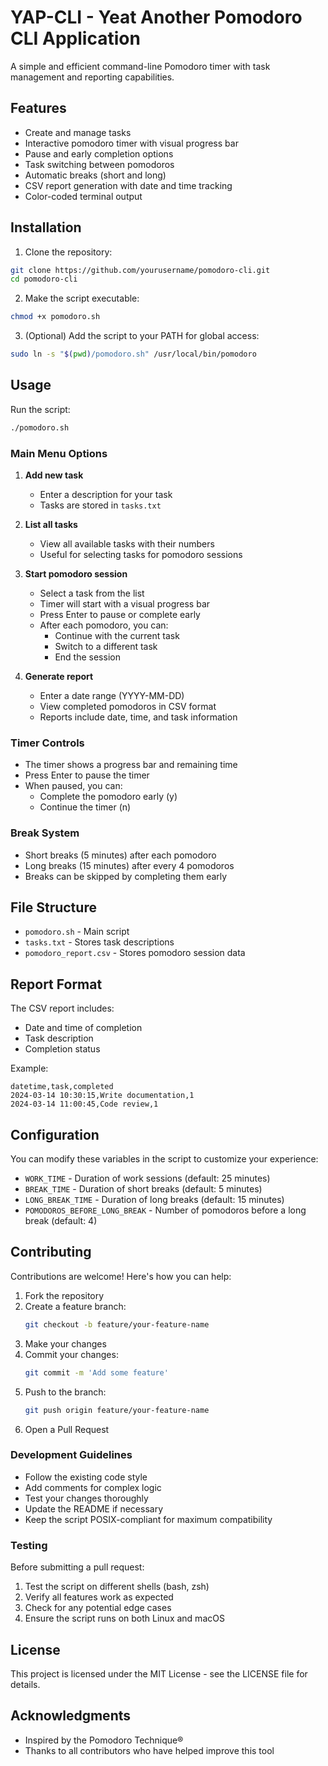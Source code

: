 # YAP-CLI - Yeat Another Pomodoro CLI Application

A simple and efficient command-line Pomodoro timer with task management and reporting capabilities.

## Features

- Create and manage tasks
- Interactive pomodoro timer with visual progress bar
- Pause and early completion options
- Task switching between pomodoros
- Automatic breaks (short and long)
- CSV report generation with date and time tracking
- Color-coded terminal output

## Installation

1. Clone the repository:
```bash
git clone https://github.com/yourusername/pomodoro-cli.git
cd pomodoro-cli
```

2. Make the script executable:
```bash
chmod +x pomodoro.sh
```

3. (Optional) Add the script to your PATH for global access:
```bash
sudo ln -s "$(pwd)/pomodoro.sh" /usr/local/bin/pomodoro
```

## Usage

Run the script:
```bash
./pomodoro.sh
```

### Main Menu Options

1. **Add new task**
   - Enter a description for your task
   - Tasks are stored in `tasks.txt`

2. **List all tasks**
   - View all available tasks with their numbers
   - Useful for selecting tasks for pomodoro sessions

3. **Start pomodoro session**
   - Select a task from the list
   - Timer will start with a visual progress bar
   - Press Enter to pause or complete early
   - After each pomodoro, you can:
     - Continue with the current task
     - Switch to a different task
     - End the session

4. **Generate report**
   - Enter a date range (YYYY-MM-DD)
   - View completed pomodoros in CSV format
   - Reports include date, time, and task information

### Timer Controls

- The timer shows a progress bar and remaining time
- Press Enter to pause the timer
- When paused, you can:
  - Complete the pomodoro early (y)
  - Continue the timer (n)

### Break System

- Short breaks (5 minutes) after each pomodoro
- Long breaks (15 minutes) after every 4 pomodoros
- Breaks can be skipped by completing them early

## File Structure

- `pomodoro.sh` - Main script
- `tasks.txt` - Stores task descriptions
- `pomodoro_report.csv` - Stores pomodoro session data

## Report Format

The CSV report includes:
- Date and time of completion
- Task description
- Completion status

Example:
```csv
datetime,task,completed
2024-03-14 10:30:15,Write documentation,1
2024-03-14 11:00:45,Code review,1
```

## Configuration

You can modify these variables in the script to customize your experience:
- `WORK_TIME` - Duration of work sessions (default: 25 minutes)
- `BREAK_TIME` - Duration of short breaks (default: 5 minutes)
- `LONG_BREAK_TIME` - Duration of long breaks (default: 15 minutes)
- `POMODOROS_BEFORE_LONG_BREAK` - Number of pomodoros before a long break (default: 4)

## Contributing

Contributions are welcome! Here's how you can help:

1. Fork the repository
2. Create a feature branch:
   ```bash
   git checkout -b feature/your-feature-name
   ```
3. Make your changes
4. Commit your changes:
   ```bash
   git commit -m 'Add some feature'
   ```
5. Push to the branch:
   ```bash
   git push origin feature/your-feature-name
   ```
6. Open a Pull Request

### Development Guidelines

- Follow the existing code style
- Add comments for complex logic
- Test your changes thoroughly
- Update the README if necessary
- Keep the script POSIX-compliant for maximum compatibility

### Testing

Before submitting a pull request:
1. Test the script on different shells (bash, zsh)
2. Verify all features work as expected
3. Check for any potential edge cases
4. Ensure the script runs on both Linux and macOS

## License

This project is licensed under the MIT License - see the LICENSE file for details.

## Acknowledgments

- Inspired by the Pomodoro Technique®
- Thanks to all contributors who have helped improve this tool 